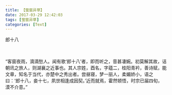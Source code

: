 ```yaml
---
title: 【萤窗异草】
date: 2017-03-29 12:42:03
tags: [萤窗异草]
categories: [Text]
---
```


<p dir="ltr"  >郎十八<br /><br /><br /></p> 
<p dir="ltr"  >“客窗夜雨，滴滴愁人。闻有歌‘郎十八’者，即而听之，音甚凄婉。初莫解其故，诘朝讯之旅人，则湖襄之近事也。其人宗姓，酉名，字蕴二，桂阳青衿，善诗赋，能文章，知名于当代，亦楚中之秀出者。尝昼寝，梦一丽人，柔媚娇小，语之曰：‘郎十八，妾十七，夙世相逢成因契。’近而就焉，霍然顿悟，时宗已届四旬，漠不介意。”</p>